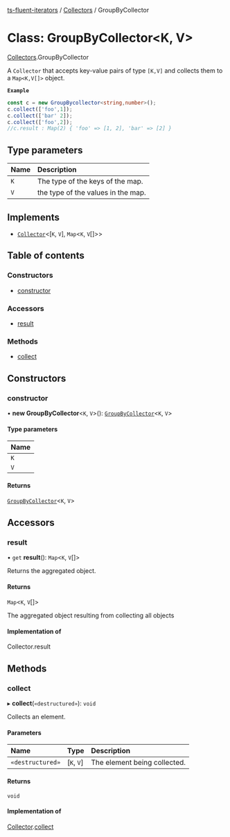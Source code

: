 [ts-fluent-iterators](../README.md) / [Collectors](../modules/Collectors.md) / GroupByCollector

# Class: GroupByCollector\<K, V\>

[Collectors](../modules/Collectors.md).GroupByCollector

A `Collector` that accepts key-value pairs of type `[K,V]` and collects them to a `Map<K,V[]>` object.

**`Example`**

```ts
const c = new GroupBycollector<string,number>();
c.collect(['foo',1]);
c.collect(['bar' 2]);
c.collect(['foo',2]);
//c.result : Map(2) { 'foo' => [1, 2], 'bar' => [2] }
```

## Type parameters

| Name | Description |
| :------ | :------ |
| `K` | The type of the keys of the map. |
| `V` | the type of the values in the map. |

## Implements

- [`Collector`](../interfaces/Collectors.Collector.md)\<[`K`, `V`], `Map`\<`K`, `V`[]\>\>

## Table of contents

### Constructors

- [constructor](Collectors.GroupByCollector.md#constructor)

### Accessors

- [result](Collectors.GroupByCollector.md#result)

### Methods

- [collect](Collectors.GroupByCollector.md#collect)

## Constructors

### constructor

• **new GroupByCollector**\<`K`, `V`\>(): [`GroupByCollector`](Collectors.GroupByCollector.md)\<`K`, `V`\>

#### Type parameters

| Name |
| :------ |
| `K` |
| `V` |

#### Returns

[`GroupByCollector`](Collectors.GroupByCollector.md)\<`K`, `V`\>

## Accessors

### result

• `get` **result**(): `Map`\<`K`, `V`[]\>

Returns the aggregated object.

#### Returns

`Map`\<`K`, `V`[]\>

The aggregated object resulting from collecting all objects

#### Implementation of

Collector.result

## Methods

### collect

▸ **collect**(`«destructured»`): `void`

Collects an element.

#### Parameters

| Name | Type | Description |
| :------ | :------ | :------ |
| `«destructured»` | [`K`, `V`] | The element being collected. |

#### Returns

`void`

#### Implementation of

[Collector](../interfaces/Collectors.Collector.md).[collect](../interfaces/Collectors.Collector.md#collect)
